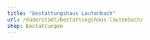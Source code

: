 ```yaml
---
title: "Bestattungshaus Lautenbach"
url: /duderstadt/bestattungshaus-lautenbach/
shop: Bestattungen
---
```

